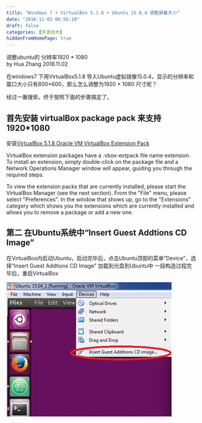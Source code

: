 ```yaml
---
title: "Windows 7 + VirtualBox 5.1.8 + Ubuntu 15.0.4 调整屏幕大小"
date: "2016-11-03 06:56:10"
draft: false
categories: [开源技术]
hiddenFromHomePage: true
---
```

调整ubuntu的 分辨率1920 * 1080  
by Hua Zhang  2016.11.02

在windows7 下用VirtualBox5.1.8 导入Ubuntu虚拟镜像15.0.4，显示的分辨率和窗口大小只有800×600，那么怎么调整为1920 * 1080  尺寸呢？

经过一番搜索，终于按照下面的步骤搞定了。

## 首先安装 virtualBox package pack  来支持1920*1080  
安装[VirtualBox 5.1.8 Oracle VM VirtualBox Extension Pack](https://www.virtualbox.org/wiki/Downloads)

VirtualBox extension packages have a .vbox-extpack file name extension. To install an extension, simply double-click on the package file and a Network Operations Manager window will appear, guiding you through the required steps.

To view the extension packs that are currently installed, please start the VirtualBox Manager (see the next section). From the "File" menu, please select "Preferences". In the window that shows up, go to the "Extensions" category which shows you the extensions which are currently installed and allows you to remove a package or add a new one.


## 第二 在Ubuntu系统中“Insert Guest Addtions CD Image”
 在VirtualBox内启动Ubuntu，启动完毕后，点击Ubuntu顶部的菜单“Device”，选择“Insert Guest Addtions CD Image” 加载到光盘到Ubuntu中
一段构造过程完毕后，重启VirtualBox


![ubuntu-virtualBox-setting.png](/static/images/开源技术/1647554-dc0da2e44703b635.png)
